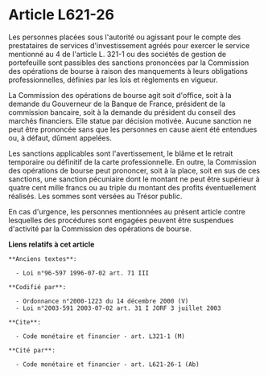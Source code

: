 # Article L621-26

Les personnes placées sous l'autorité ou agissant pour le compte des prestataires de services d'investissement agréés pour
exercer le service mentionné au 4 de l'article L. 321-1 ou des sociétés de gestion de portefeuille sont passibles des
sanctions prononcées par la Commission des opérations de bourse à raison des manquements à leurs obligations
professionnelles, définies par les lois et règlements en vigueur.

La Commission des opérations de bourse agit soit d'office, soit à la demande du Gouverneur de la Banque de France, président
de la commission bancaire, soit à la demande du président du conseil des marchés financiers. Elle statue par décision
motivée. Aucune sanction ne peut être prononcée sans que les personnes en cause aient été entendues ou, à défaut, dûment
appelées.

Les sanctions applicables sont l'avertissement, le blâme et le retrait temporaire ou définitif de la carte professionnelle.
En outre, la Commission des opérations de bourse peut prononcer, soit à la place, soit en sus de ces sanctions, une sanction
pécuniaire dont le montant ne peut être supérieur à quatre cent mille francs ou au triple du montant des profits
éventuellement réalisés. Les sommes sont versées au Trésor public.

En cas d'urgence, les personnes mentionnées au présent article contre lesquelles des procédures sont engagées peuvent être
suspendues d'activité par la Commission des opérations de bourse.

**Liens relatifs à cet article**

	**Anciens textes**:

	  - Loi n°96-597 1996-07-02 art. 71 III

	**Codifié par**:

	  - Ordonnance n°2000-1223 du 14 décembre 2000 (V)
	  - Loi n°2003-591 2003-07-02 art. 31 I JORF 3 juillet 2003

	**Cite**:

	  - Code monétaire et financier - art. L321-1 (M)

	**Cité par**:

	  - Code monétaire et financier - art. L621-26-1 (Ab)

